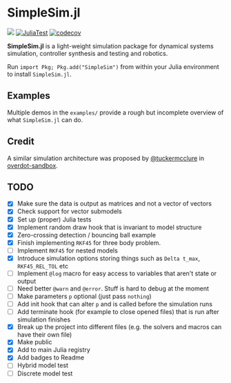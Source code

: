 # SimpleSim.jl

[![](https://img.shields.io/badge/docs-online-blue.svg)](https://janneshb.github.io/SimpleSim.jl/dev/)
[![JuliaTest](https://github.com/janneshb/SimpleSim.jl/workflows/CI/badge.svg)](https://github.com/janneshb/SimpleSim.jl/actions)
[![codecov](https://codecov.io/github/janneshb/SimpleSim.jl/branch/main/graph/badge.svg?token=SVKB74R3FY)](https://codecov.io/github/janneshb/SimpleSim.jl)

<b>SimpleSim.jl</b> is a light-weight simulation package for dynamical systems simulation, controller synthesis and testing and robotics.

Run `import Pkg; Pkg.add("SimpleSim")` from within your Julia environment to install `SimpleSim.jl`.

## Examples

Multiple demos in the `examples/` provide a rough but incomplete overview of what `SimpleSim.jl` can do.


## Credit

A similar simulation architecture was proposed by [@tuckermcclure](https://www.github.com/tuckermcclure) in [overdot-sandbox](https://github.com/tuckermcclure/overdot-sandbox).

## TODO

- [x] Make sure the data is output as matrices and not a vector of vectors
- [x] Check support for vector submodels
- [x] Set up (proper) Julia tests
- [x] Implement random draw hook that is invariant to model structure
- [x] Zero-crossing detection / bouncing ball example
- [x] Finish implementing `RKF45` for three body problem.
- [ ] Implement `RKF45` for nested models
- [x] Introduce simulation options storing things such as `Delta t_max`, `RKF45_REL_TOL` etc
- [ ] Implement `@log` macro for easy access to variables that aren't state or output
- [ ] Need better `@warn` and `@error`. Stuff is hard to debug at the moment
- [ ] Make parameters `p` optional (just pass `nothing`)
- [ ] Add init hook that can alter `p` and is called before the simulation runs
- [ ] Add terminate hook (for example to close opened files) that is run after simulation finishes
- [x] Break up the project into different files (e.g. the solvers and macros can have their own file)
- [x] Make public
- [x] Add to main Julia registry
- [x] Add badges to Readme
- [ ] Hybrid model test
- [ ] Discrete model test